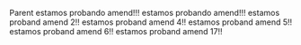 Parent
estamos probando amend!!!
estamos probando amend!!!
estamos proband amend 2!!
estamos proband amend 4!!
estamos proband amend 5!!
estamos proband amend 6!!
estamos proband amend 17!!
